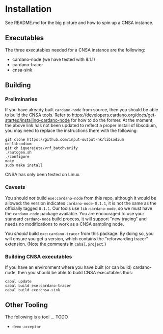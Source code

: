 # Installation

See README.md for the big picture and how to spin up a CNSA instance.

## Executables

The three executables needed for a CNSA instance are the following:

 - cardano-node    (we have tested with 8.1.1)
 - cardano-tracer
 - cnsa-sink

## Building
### Preliminaries

If you have already built `cardano-node` from source, then you should
be able to build the CNSA tools.  Refer to
https://developers.cardano.org/docs/get-started/installing-cardano-node
for how to do the former.  At the moment, the above link has not been
updated to reflect a proper install of libsodium, you may need to
replace the instructions there with the following:

``` shell
git clone https://github.com/input-output-hk/libsodium
cd libsodium
git ch iquerejeta/vrf_batchverify
./autogen.sh
./configure
make
sudo make install
```

CNSA has only been tested on Linux.

### Caveats

You should *not* build `exe:cardano-node` from this repo, although it
would be allowed: the version indicates `cardano-node-8.1.1`, it is not the
same as the officially tagged `8.1.1`.  Our tools use
`lib:cardano-node`, so we must have the `cardano-node` package
available.  You are encouraged to use your standard `cardano-node`
build process, it will support "new tracing" and needs no
modifications to work as a CNSA sampling node.

You *should* build `exe:cardano-tracer` from this package. By doing
so, you will ensure you get a version, which contains the
"reforwarding tracer" extension.  (Note the comments in
`cabal.project`.)

### Building CNSA executables

If you have an environment where you have built (or can build)
cardano-node, then you should be able to build CNSA executables thus:

    cabal update
    cabal build exe:cardano-tracer
    cabal build exe:cnsa-sink

## Other Tooling 

The following is a tool ... TODO
 - `demo-acceptor`
 

